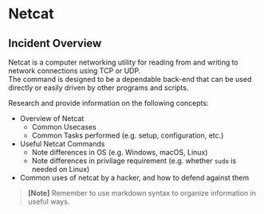 # Netcat

## Incident Overview  

Netcat is a computer networking utility for reading from and writing to network connections using TCP or UDP.   
The command is designed to be a dependable back-end that can be used directly or easily driven by other programs and scripts.  

Research and provide information on the following concepts:  

- Overview of Netcat
    - Common Usecases
    - Common Tasks performed (e.g. setup, configuration, etc.)
- Useful Netcat Commands
    - Note differences in OS (e.g. Windows, macOS, Linux)
    - Note differences in privilage requirement (e.g. whether ```sudo``` is needed on Linux)
- Common uses of netcat by a hacker, and how to defend against them

>**[Note]** Remember to use markdown syntax to organize information in useful ways.
